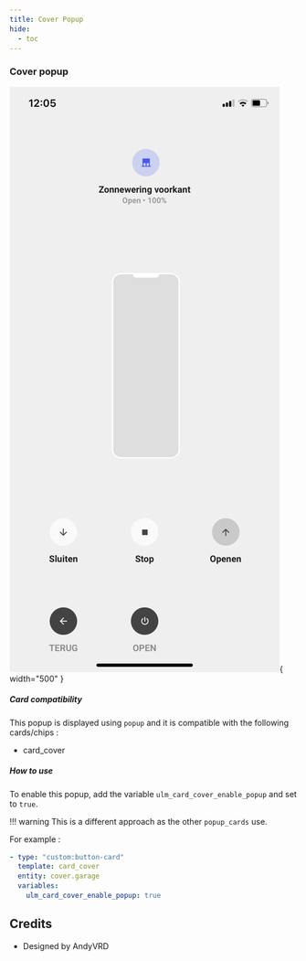 ```yaml
---
title: Cover Popup
hide:
  - toc
---
```

<!-- markdownlint-disable MD046 -->

### Cover popup

![Phone](../../assets/img/popup_cover.png){ width="500" }

##### Card compatibility

This popup is displayed using ``popup`` and it is compatible with the following cards/chips :

- card_cover

##### How to use

To enable this popup, add the variable ``ulm_card_cover_enable_popup`` and set to ``true``.

!!! warning
    This is a different approach as the other `popup_cards` use.

For example :

```yaml
- type: "custom:button-card"
  template: card_cover
  entity: cover.garage
  variables:
    ulm_card_cover_enable_popup: true
```

## Credits

- Designed by AndyVRD
